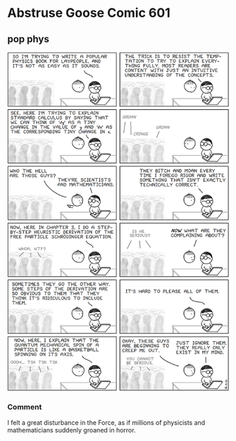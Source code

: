 # Abstruse Goose Comic 601
## pop phys

![image](pop_pop_phys_phys.png)
### Comment
I felt a great disturbance in the Force, as if millions of physicists and mathematicians suddenly groaned in horror.
